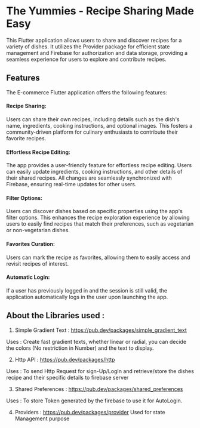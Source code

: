 
# The Yummies - Recipe Sharing Made Easy
This Flutter application allows users to share and discover recipes for a variety of dishes. It utilizes the Provider package for efficient state management and Firebase for authorization and data storage, providing a seamless experience for users to explore and contribute recipes.

## Features
The E-commerce Flutter application offers the following features:

#### Recipe Sharing: 
Users can share their own recipes, including details such as the dish's name, ingredients, cooking instructions, and optional images. This fosters a community-driven platform for culinary enthusiasts to contribute their favorite recipes.

#### Effortless Recipe Editing: 
The app provides a user-friendly feature for effortless recipe editing. Users can easily update ingredients, cooking instructions, and other details of their shared recipes. All changes are seamlessly synchronized with Firebase, ensuring real-time updates for other users.

#### Filter Options: 
Users can discover dishes based on specific properties using the app's filter options. This enhances the recipe exploration experience by allowing users to easily find recipes that match their preferences, such as vegetarian or non-vegetarian dishes. 

#### Favorites Curation: 
Users can mark the recipe as favorites, allowing them to easily access and revisit recipes of interest. 

#### Automatic Login:
If a user has previously logged in and the session is still valid, the application automatically logs in the user upon launching the app.

## About the Libraries used : 
1) Simple Gradient Text :  https://pub.dev/packages/simple_gradient_text

Uses : Create fast  gradient texts, whether linear or radial, you can  decide the colors (No restriction in Number) and the text to display.

2) Http API : https://pub.dev/packages/http

Uses :  To send Http Request for sign-Up/LogIn and retrieve/store the dishes recipe and their specific details to firebase server

3) Shared Preferences : https://pub.dev/packages/shared_preferences

Uses : To store Token generated by the firebase to use
it for AutoLogin.

4) Providers : https://pub.dev/packages/provider 
Used for state Management purpose 
